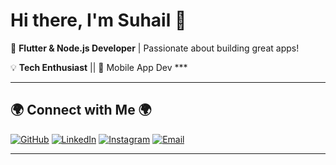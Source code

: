 # Hi there, I'm Suhail 👋  

🚀 **Flutter & Node.js Developer** | Passionate about building great apps!  

💡 **Tech Enthusiast** || 📱 Mobile App Dev ***

---

## 🌍 Connect with Me 🌍
[![GitHub](https://img.shields.io/badge/GitHub-000?logo=github&logoColor=white)](https://github.com/letssuhail)
[![LinkedIn](https://img.shields.io/badge/LinkedIn-blue?logo=linkedin&logoColor=white)](https://www.linkedin.com/in/mohammad-suhail-)
[![Instagram](https://img.shields.io/badge/Instagram-E4405F?logo=instagram&logoColor=white)](https://www.instagram.com/letssuhail)
[![Email](https://img.shields.io/badge/Email-D14836?logo=gmail&logoColor=white)](mailto:letssuhail@email.com)

---  
